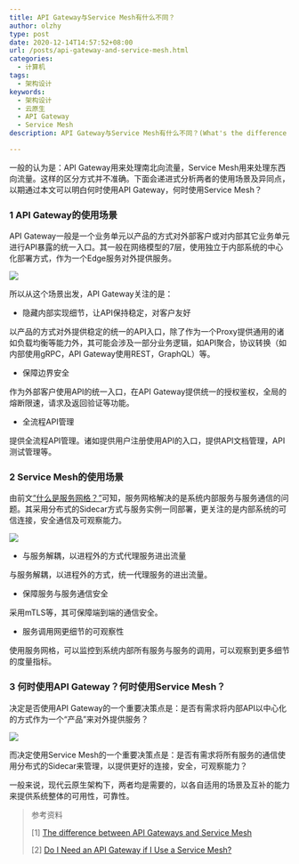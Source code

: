 ```yaml
---
title: API Gateway与Service Mesh有什么不同？
author: olzhy
type: post
date: 2020-12-14T14:57:52+08:00
url: /posts/api-gateway-and-service-mesh.html
categories:
  - 计算机
tags:
  - 架构设计
keywords:
  - 架构设计
  - 云原生
  - API Gateway
  - Service Mesh
description: API Gateway与Service Mesh有什么不同？(What's the difference between API Gateway and Service Mesh?)

---
```

一般的认为是：API Gateway用来处理南北向流量，Service Mesh用来处理东西向流量。这样的区分方式并不准确。下面会递进式分析两者的使用场景及异同点，以期通过本文可以明白何时使用API Gateway，何时使用Service Mesh？

### 1 API Gateway的使用场景

API Gateway一般是一个业务单元以产品的方式对外部客户或对内部其它业务单元进行API暴露的统一入口。其一般在网络模型的7层，使用独立于内部系统的中心化部署方式，作为一个Edge服务对外提供服务。

![](https://olzhy.github.io/static/images/uploads/2020/12/api-gateway-as-a-product.jpg#center)

所以从这个场景出发，API Gateway关注的是：

- 隐藏内部实现细节，让API保持稳定，对客户友好

以产品的方式对外提供稳定的统一的API入口，除了作为一个Proxy提供通用的诸如负载均衡等能力外，其可能会涉及一部分业务逻辑，如API聚合，协议转换（如内部使用gRPC，API Gateway使用REST，GraphQL）等。

- 保障边界安全

作为外部客户使用API的统一入口，在API Gateway提供统一的授权鉴权，全局的熔断限速，请求及返回验证等功能。

- 全流程API管理

提供全流程API管理。诸如提供用户注册使用API的入口，提供API文档管理，API测试管理等。

### 2 Service Mesh的使用场景

由前文[“什么是服务网格？”](https://olzhy.github.io/posts/what-is-a-service-mesh.html)可知，服务网格解决的是系统内部服务与服务通信的问题。其采用分布式的Sidecar方式与服务实例一同部署，更关注的是内部系统的可信连接，安全通信及可观察能力。

![](https://olzhy.github.io/static/images/uploads/2020/12/service-mesh-arch.jpg#center)

- 与服务解耦，以进程外的方式代理服务进出流量

与服务解耦，以进程外的方式，统一代理服务的进出流量。

- 保障服务与服务通信安全

采用mTLS等，其可保障端到端的通信安全。

- 服务调用网更细节的可观察性

使用服务网格，可以监控到系统内部所有服务与服务的调用，可以观察到更多细节的度量指标。

### 3 何时使用API Gateway？何时使用Service Mesh？

决定是否使用API Gateway的一个重要决策点是：是否有需求将内部API以中心化的方式作为一个“产品”来对外提供服务？

![](https://olzhy.github.io/static/images/uploads/2020/12/use-api-gateway-or-service-mesh.jpg#center)

而决定使用Service Mesh的一个重要决策点是：是否有需求将所有服务的通信使用分布式的Sidecar来管理，以提供更好的连接，安全，可观察能力？

一般来说，现代云原生架构下，两者均是需要的，以各自适用的场景及互补的能力来提供系统整体的可用性，可靠性。


> 参考资料
>
> [1] [The difference between API Gateways and Service Mesh](https://www.cncf.io/blog/2020/03/06/the-difference-between-api-gateways-and-service-mesh/)
>
> [2] [Do I Need an API Gateway if I Use a Service Mesh?](https://blog.christianposta.com/microservices/do-i-need-an-api-gateway-if-i-have-a-service-mesh/)
